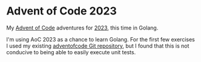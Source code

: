 # Advent of Code 2023

My [Advent of Code](https://adventofcode.com/) adventures for [2023](https://adventofcode.com/2023), this time in Golang.

I'm using AoC 2023 as a chance to learn Golang. For the first few exercises I used my existing
[adventofcode Git repository](https://github.com/foax/adventofcode), but I found that this is not conducive to being able
to easily execute unit tests.
